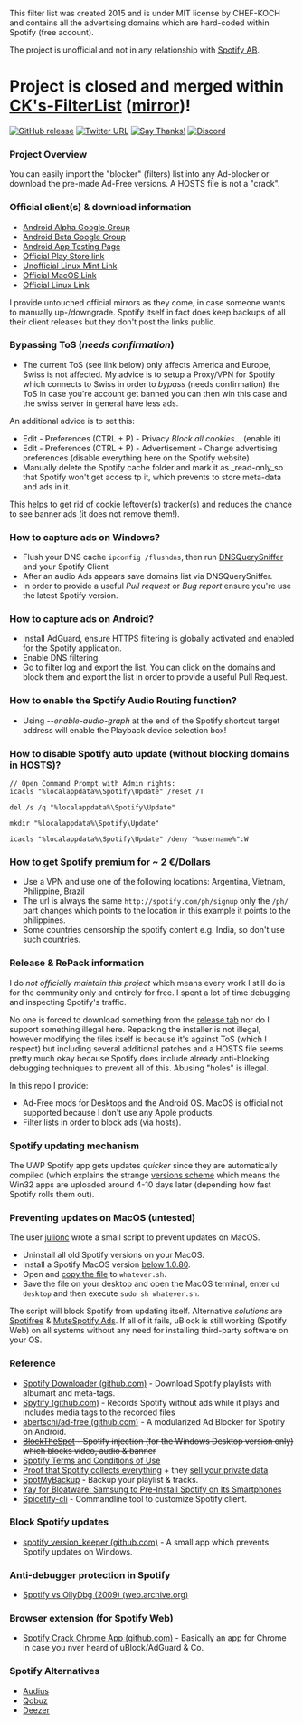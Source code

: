 This filter list was created 2015 and is under MIT license by CHEF-KOCH and contains all the advertising domains which are hard-coded within Spotify (free account). <br/>

The project is unofficial and not in any relationship with [Spotify AB](https://en.wikipedia.org/wiki/Spotify). <br/>

# Project is closed and merged within [CK's-FilterList](https://github.com/CHEF-KOCH/CKs-FilterList) ([mirror](https://gitlab.com/CHEF-KOCH/cks-filterlist))!

[![GitHub release](https://img.shields.io/github/release/CHEF-KOCH/Spotify-Ad-free.svg?label=Latest%20Release&style=popout)](https://github.com/CHEF-KOCH/Spotify-Ad-free/releases/latest)
[![Twitter URL](https://img.shields.io/twitter/url/https/twitter.com/fold_left.svg?style=social&label=Follow%20%40CHEF-KOCH)](https://twitter.com/CKsTechNews)
[![Say Thanks!](https://img.shields.io/badge/Say%20Thanks-!-1EAEDB.svg)](https://saythanks.io/to/CHEF-KOCH)
[![Discord](https://discordapp.com/api/guilds/418256415874875402/widget.png)](https://discord.me/CHEF-KOCH)


### Project Overview 

You can easily import the "blocker" (filters) list into any Ad-blocker or download the pre-made Ad-Free versions. A HOSTS file is not a "crack". 


### Official client(s) & download information

* [Android Alpha Google Group](https://groups.google.com/forum/#!forum/spotify-android-alpha/join)
* [Android Beta Google Group](https://groups.google.com/forum/#!forum/spotify-android-beta/join)
* [Android App Testing Page](https://play.google.com/apps/testing/com.spotify.music)
* [Official Play Store link](https://play.google.com/store/apps/details?id=com.spotify.music)
* [Unofficial Linux Mint Link](http://packages.linuxmint.com/search.php?release=any&section=any&keyword=spotify)
* [Official MacOS Link](https://download.scdn.co/Spotify.dmg)
* [Official Linux Link](https://www.spotify.com/de/download/linux/)

I provide untouched official mirrors as they come, in case someone wants to manually up-/downgrade. Spotify itself in fact does keep backups of all their client releases but they don't post the links public.


### Bypassing ToS (_needs confirmation_)

* The current ToS (see link below) only affects America and Europe, Swiss is not affected. My advice is to setup a Proxy/VPN for Spotify which connects to Swiss in order to _bypass_ (needs confirmation) the ToS in case you're account get banned you can then win this case and the swiss server in general have less ads.

An additional advice is to set this:

- Edit - Preferences (CTRL + P) - Privacy _Block all cookies..._ (enable it)
- Edit - Preferences (CTRL + P) - Advertisement - Change advertising preferences (disable everything here on the Spotify website)
- Manually delete the Spotify cache folder and mark it as _read-only_so that Spotify won't get access tp it, which prevents to store meta-data and ads in it. 

This helps to get rid of cookie leftover(s) tracker(s) and reduces the chance to see banner ads (it does not remove them!). 


### How to capture ads on Windows?

* Flush your DNS cache `ipconfig /flushdns`, then run [DNSQuerySniffer](http://www.nirsoft.net/utils/dns_query_sniffer.html) and your Spotify Client
* After an audio Ads appears save domains list via DNSQuerySniffer. 
* In order to provide a useful _Pull request_ or _Bug report_ ensure you're use the latest Spotify version. 


### How to capture ads on Android?

* Install AdGuard, ensure HTTPS filtering is globally activated and enabled for the Spotify application. 
* Enable DNS filtering.
* Go to filter log and export the list. You can click on the domains and block them and export the list in order to provide a useful Pull Request.


### How to enable the Spotify Audio Routing function?

* Using _--enable-audio-graph_ at the end of the Spotify shortcut target address will enable the Playback device selection box!


### How to disable Spotify auto update (without blocking domains in HOSTS)?

```
// Open Command Prompt with Admin rights:
icacls "%localappdata%\Spotify\Update" /reset /T

del /s /q "%localappdata%\Spotify\Update"

mkdir "%localappdata%\Spotify\Update"

icacls "%localappdata%\Spotify\Update" /deny "%username%":W
```

### How to get Spotify premium for ~ 2 €/Dollars

- Use a VPN and use one of the following locations: Argentina, Vietnam, Philippine, Brazil
- The url is always the same `http://spotify.com/ph/signup` only the `/ph/` part changes which points to the location in this example it points to the philippines. 
- Some countries censorship the spotify content e.g. India, so don't use such countries.


### Release & RePack information

I do _not officially maintain this project_ which means every work I still do is for the community only and entirely for free. I spent a lot of time debugging and inspecting Spotify's traffic. 

No one is forced to download something from the [release tab](https://github.com/CHEF-KOCH/Spotify-Ad-free/releases) nor do I support something illegal here. Repacking the installer is not illegal, however modifying the files itself is because it's against ToS (which I respect) but including several additional patches and a HOSTS file seems pretty much okay because Spotify does include already anti-blocking debugging techniques to prevent all of this. Abusing "holes" is illegal. 

In this repo I provide:
* Ad-Free mods for Desktops and the Android OS. MacOS is official not supported because I don't use any Apple products.
* Filter lists in order to block ads (via hosts).


### Spotify updating mechanism
The UWP Spotify app gets updates _quicker_ since they are automatically compiled (which explains the strange [versions scheme](https://en.wikipedia.org/wiki/Software_versioning) which means the Win32 apps are uploaded around 4-10 days later (depending how fast Spotify rolls them out).

### Preventing updates on MacOS (untested)
The user [julionc](https://github.com/julionc) wrote a small script to prevent updates on MacOS.

* Uninstall all old Spotify versions on your MacOS.
* Install a Spotify MacOS version [below 1.0.80](https://mac.filehorse.com/download-spotify/10400/). 
* Open and [copy the file](https://github.com/julionc/dotfiles/blob/9990859cf4de0536d0d2b4351c3f19dec9fdfd48/osx/doNotUpdateSpotify.sh) to `whatever.sh`. 
* Save the file on your desktop and open the MacOS terminal, enter `cd desktop` and then execute `sudo sh whatever.sh`.

The script will block Spotify from updating itself. Alternative _solutions_ are [Spotifree](https://github.com/simonmeusel/MuteSpotifyAds#alternatives) & [MuteSpotify Ads](https://github.com/simonmeusel/MuteSpotifyAds). If all of it fails, uBlock is still working (Spotify Web) on all systems without any need for installing third-party software on your OS.

### Reference
* [Spotify Downloader (github.com)](https://github.com/ritiek/spotify-downloader) - Download Spotify playlists with albumart and meta-tags.
* [Spytify (github.com)](https://github.com/jwallet/spy-spotify) - Records Spotify without ads while it plays and includes media tags to the recorded files
* [abertschi/ad-free (github.com)](http://adfree.abertschi.ch) - A modularized Ad Blocker for Spotify on Android.  
* ~~[BlockTheSpot](https://github.com/master131/BlockTheSpot/) - Spotify injection (for the Windows Desktop version only) which blocks video, audio & banner~~
* [Spotify Terms and Conditions of Use](https://www.spotify.com/us/legal/end-user-agreement/#s9)
* [Proof that Spotify collects everything](https://twitter.com/steipete/status/1025024813889478656) + they [sell your private data](https://betanews.com/2016/07/22/spotify-sells-user-data-to-advertisers/)
* [SpotMyBackup](https://github.com/secuvera/SpotMyBackup) - Backup your playlist & tracks.
* [Yay for Bloatware: Samsung to Pre-Install Spotify on Its Smartphones](https://news.softpedia.com/news/yay-for-bloatware-samsung-to-pre-install-spotify-on-its-smartphones-525250.shtml)
* [Spicetify-cli](https://github.com/khanhas/spicetify-cli) - Commandline tool to customize Spotify client.

### Block Spotify updates
* [spotify_version_keeper (github.com)](https://github.com/SrMordred/spotify_version_keeper) - A small app which prevents Spotify updates on Windows. 


### Anti-debugger protection in Spotify 
* [Spotify vs OllyDbg (2009) (web.archive.org)](https://web.archive.org/web/20130417061130/http://www.steike.com/code/spotify-vs-ollydbg/) 


### Browser extension (for Spotify Web)
* [Spotify Crack Chrome App (github.com)](https://github.com/sooxiaotong/spotify-crack-chrome-app) - Basically an app for Chrome in case you nver heard of uBlock/AdGuard & Co. 


### Spotify Alternatives
* [Audius](https://audius.co/)
* [Qobuz](https://www.qobuz.com/gb-en/discover)
* [Deezer](https://www.deezer.com/en/)

